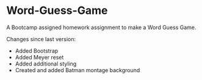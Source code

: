 # Word-Guess-Game
A Bootcamp assigned homework assignment to make a Word Guess Game.

Changes since last version:
- Added Bootstrap
- Added Meyer reset
- Added additional styling
- Created and added Batman montage background
